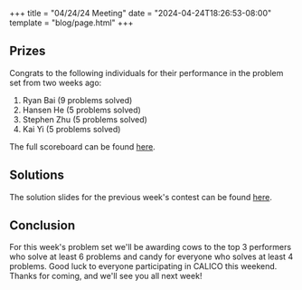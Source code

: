 +++
title = "04/24/24 Meeting"
date = "2024-04-24T18:26:53-08:00"
template = "blog/page.html"
+++

## Prizes

Congrats to the following individuals for their performance in the problem set from two weeks ago:
1. Ryan Bai (9 problems solved)
2. Hansen He (5 problems solved)
3. Stephen Zhu (5 problems solved)
4. Kai Yi (5 problems solved)

The full scoreboard can be found [here](https://codeforces.com/group/56LvjuJGwY/contest/517214/standings/groupmates/true).

## Solutions

The solution slides for the previous week's contest can be found [here](https://docs.google.com/presentation/d/1SWTnSwxMs-mRB4bIJWIsC74qZ2GV68gOj4vljYE3n3A/edit).

## Conclusion

For this week's problem set we'll be awarding cows to the top 3 performers who solve at least 6 problems and candy for everyone who solves at least 4 problems.
Good luck to everyone participating in CALICO this weekend.
Thanks for coming, and we'll see you all next week!
